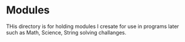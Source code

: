 # Modules

THis directory is for holding modules I cresate for use in programs later such as Math, Science, String solving challanges. 